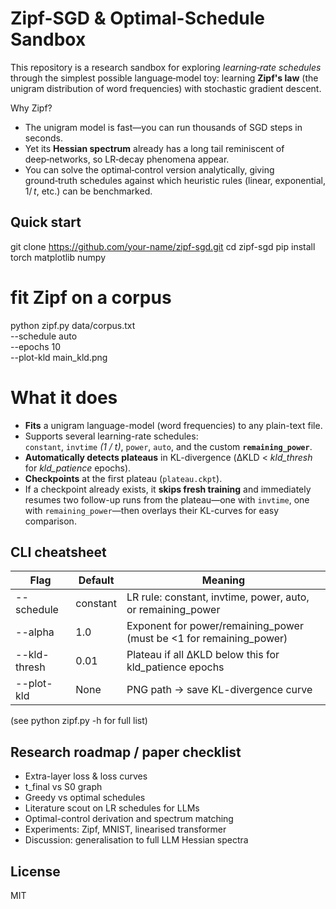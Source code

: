 
Zipf-SGD & Optimal-Schedule Sandbox
===================================

This repository is a research sandbox for exploring *learning‑rate schedules* through the simplest possible language‑model toy: learning **Zipf's law** (the unigram distribution of word frequencies) with stochastic gradient descent.

Why Zipf?
* The unigram model is fast—you can run thousands of SGD steps in seconds.
* Yet its **Hessian spectrum** already has a long tail reminiscent of deep‑networks, so LR‑decay phenomena appear.
* You can solve the optimal‑control version analytically, giving ground‑truth schedules against which heuristic rules (linear, exponential, 1/ *t*, etc.) can be benchmarked.

Quick start
-----------

git clone https://github.com/your-name/zipf-sgd.git
cd zipf-sgd
pip install torch matplotlib numpy

# fit Zipf on a corpus
python zipf.py data/corpus.txt \
       --schedule auto \
       --epochs 10 \
       --plot-kld main_kld.png
# What it does
* **Fits** a unigram language-model (word frequencies) to any plain-text file.  
* Supports several learning-rate schedules:  
  `constant`, `invtime` *(1 / t)*, `power`, `auto`, and the custom **`remaining_power`**.  
* **Automatically detects plateaus** in KL-divergence (ΔKLD \< *kld_thresh* for *kld_patience* epochs).  
* **Checkpoints** at the first plateau (`plateau.ckpt`).  
* If a checkpoint already exists, it **skips fresh training** and immediately resumes two follow-up runs from the plateau—one with `invtime`, one with `remaining_power`—then overlays their KL-curves for easy comparison.

CLI cheatsheet
--------------

Flag | Default | Meaning
---- | ------- | -------
--schedule  | constant | LR rule: constant, invtime, power, auto, or remaining_power
--alpha     | 1.0      | Exponent for power/remaining_power (must be <1 for remaining_power)
--kld-thresh| 0.01     | Plateau if all ΔKLD below this for kld_patience epochs
--plot-kld  | None     | PNG path → save KL-divergence curve
(see python zipf.py -h for full list)

Research roadmap / paper checklist
----------------------------------

* Extra-layer loss & loss curves
* t_final vs S0 graph
* Greedy vs optimal schedules
* Literature scout on LR schedules for LLMs
* Optimal-control derivation and spectrum matching
* Experiments: Zipf, MNIST, linearised transformer
* Discussion: generalisation to full LLM Hessian spectra

License
-------

MIT
